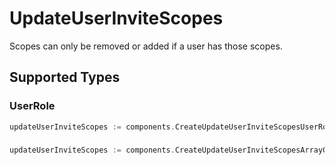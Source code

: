 # UpdateUserInviteScopes

Scopes can only be removed or added if a user has those scopes.


## Supported Types

### UserRole

```go
updateUserInviteScopes := components.CreateUpdateUserInviteScopesUserRole(components.UserRole{/* values here */})
```

### 

```go
updateUserInviteScopes := components.CreateUpdateUserInviteScopesArrayOfScope([]components.Scope{/* values here */})
```

